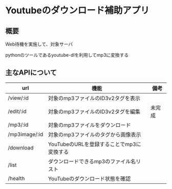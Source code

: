 # Youtubeのダウンロード補助アプリ

## 概要
Web待機を実施して、対象サーバ

pythonのツールであるyoutube-dlを利用してmp3に変換する


## 主なAPIについて

|url|機能|備考|
|--|--|--|
|/view/:id|対象のmp3ファイルのID3v2タグを表示||
|/edit/:id|対象のmp3ファイルのID3v2タグを編集|未完成|
|/mp3/:id|対象のmp3ファイルをダウンロード||
|/mp3image/:id|対象のmp3ファイルのタグから画像表示||
|/download|YouTubeのURLを登録することでmp3に変換する||
|/list|ダウンロードできるmp3のファイル名リスト||
|/health|YouTubeのダウンロード状態を確認||